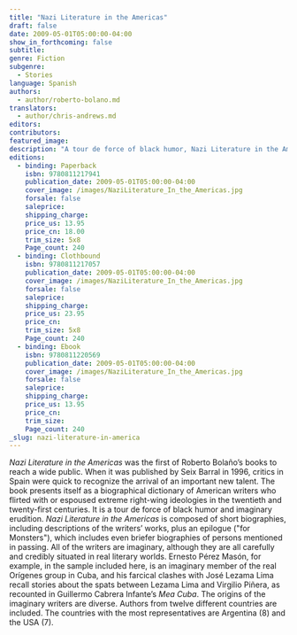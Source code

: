 ```yaml
---
title: "Nazi Literature in the Americas"
draft: false
date: 2009-05-01T05:00:00-04:00
show_in_forthcoming: false
subtitle:
genre: Fiction
subgenre:
  - Stories
language: Spanish
authors:
  - author/roberto-bolano.md
translators:
  - author/chris-andrews.md
editors:
contributors:
featured_image:
description: "A tour de force of black humor, Nazi Literature in the Americas, one of Roberto Bolaño's most popular books, is now available as a paperback. "
editions:
  - binding: Paperback
    isbn: 9780811217941
    publication_date: 2009-05-01T05:00:00-04:00
    cover_image: /images/NaziLiterature_In_the_Americas.jpg
    forsale: false
    saleprice:
    shipping_charge:
    price_us: 13.95
    price_cn: 18.00
    trim_size: 5x8
    Page_count: 240
  - binding: Clothbound
    isbn: 9780811217057
    publication_date: 2009-05-01T05:00:00-04:00
    cover_image: /images/NaziLiterature_In_the_Americas.jpg
    forsale: false
    saleprice:
    shipping_charge:
    price_us: 23.95
    price_cn:
    trim_size: 5x8
    Page_count: 240
  - binding: Ebook
    isbn: 9780811220569
    publication_date: 2009-05-01T05:00:00-04:00
    cover_image: /images/NaziLiterature_In_the_Americas.jpg
    forsale: false
    saleprice:
    shipping_charge:
    price_us: 13.95
    price_cn:
    trim_size:
    Page_count: 240
_slug: nazi-literature-in-america
---
```


_Nazi Literature in the Americas_ was the first of Roberto Bolaño’s books to reach a wide public. When it was published by Seix Barral in 1996, critics in Spain were quick to recognize the arrival of an important new talent. The book presents itself as a biographical dictionary of American writers who flirted with or espoused extreme right-wing ideologies in the twentieth and twenty-first centuries. It is a tour de force of black humor and imaginary erudition. _Nazi Literature in the Americas_ is composed of short biographies, including descriptions of the writers’ works, plus an epilogue ("for Monsters"), which includes even briefer biographies of persons mentioned in passing. All of the writers are imaginary, although they are all carefully and credibly situated in real literary worlds. Ernesto Pérez Masón, for example, in the sample included here, is an imaginary member of the real Orígenes group in Cuba, and his farcical clashes with José Lezama Lima recall stories about the spats between Lezama Lima and Virgilio Piñera, as recounted in Guillermo Cabrera Infante’s _Mea Cuba_. The origins of the imaginary writers are diverse. Authors from twelve different countries are included. The countries with the most representatives are Argentina (8) and the USA (7).

